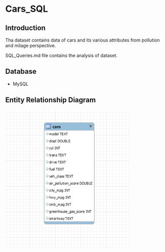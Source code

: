 # Cars_SQL

## Introduction

Tha dataset contains data of cars and its various attributes from pollution and milage perspective.

SQL_Queries.md file contains the analysis of dataset.

## Database
  * MySQL

## Entity Relationship Diagram

![DatabaseSchema](https://github.com/INDDRSINGH/Cars_SQL/blob/main/Cars_dataset.png)

